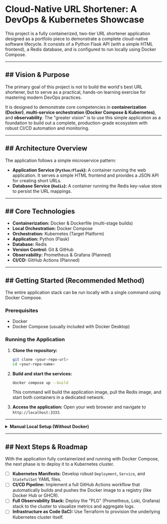# Cloud-Native URL Shortener: A DevOps & Kubernetes Showcase

This project is a fully containerized, two-tier URL shortener application designed as a portfolio piece to demonstrate a complete cloud-native software lifecycle. It consists of a Python Flask API (with a simple HTML frontend), a Redis database, and is configured to run locally using Docker Compose.

---

## ## Vision & Purpose

The primary goal of this project is not to build the world's best URL shortener, but to serve as a practical, hands-on learning exercise for mastering modern DevOps practices.

It is designed to demonstrate core competencies in **containerization (Docker)**, **multi-service orchestration (Docker Compose & Kubernetes)**, and **observability**. The "greater vision" is to use this simple application as a foundation to build out a complete, production-grade ecosystem with robust CI/CD automation and monitoring.

---

## ## Architecture Overview

The application follows a simple microservice pattern:

* **Application Service (`Python/Flask`):** A container running the web application. It serves a simple HTML frontend and provides a JSON API for creating short URLs.
* **Database Service (`Redis`):** A container running the Redis key-value store to persist the URL mappings.



---

## ## Core Technologies

* **Containerization:** Docker & Dockerfile (multi-stage builds)
* **Local Orchestration:** Docker Compose
* **Orchestration:** Kubernetes (Target Platform)
* **Application:** Python (Flask)
* **Database:** Redis
* **Version Control:** Git & GitHub
* **Observability:** Prometheus & Grafana (Planned)
* **CI/CD:** GitHub Actions (Planned)

---

## ## Getting Started (Recommended Method)

The entire application stack can be run locally with a single command using Docker Compose.

### Prerequisites

* Docker
* Docker Compose (usually included with Docker Desktop)

### Running the Application

1.  **Clone the repository:**
    ```sh
    git clone <your-repo-url>
    cd <your-repo-name>
    ```
2.  **Build and start the services:**
    ```sh
    docker compose up --build
    ```
    This command will build the application image, pull the Redis image, and start both containers in a dedicated network.

3.  **Access the application:**
    Open your web browser and navigate to `http://localhost:3333`.

---

<details>
<summary><strong>Manual Local Setup (Without Docker)</strong></summary>

This method is not recommended for a full setup but can be used for testing the Python script independently.

1.  Start a local Redis instance (e.g., `brew install redis` and `redis-server`, or via Docker).
2.  Install Python dependencies: `pip install -r requirements.txt`.
3.  Run the application: `python app.py`.

</details>

---

## ## Next Steps & Roadmap

With the application fully containerized and running with Docker Compose, the next phase is to deploy it to a Kubernetes cluster.

* [ ] **Kubernetes Manifests:** Develop robust `Deployment`, `Service`, and `StatefulSet` YAML files.
* [ ] **CI/CD Pipeline:** Implement a full GitHub Actions workflow that automatically builds and pushes the Docker image to a registry (like Docker Hub or GHCR).
* [ ] **Full Observability Stack:** Deploy the "PLG" (Prometheus, Loki, Grafana) stack to the cluster to visualize metrics and aggregate logs.
* [ ] **Infrastructure as Code (IaC):** Use Terraform to provision the underlying Kubernetes cluster itself.
